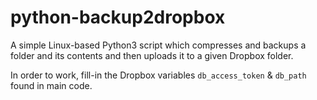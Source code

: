 # python-backup2dropbox
A simple Linux-based Python3 script which compresses and backups a folder and its contents and then uploads it to a given Dropbox folder.

In order to work, fill-in the Dropbox variables `db_access_token` & `db_path` found in main code.
